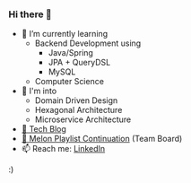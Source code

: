 ### Hi there 👋

- 🌱 I’m currently learning
    - Backend Development using
        - Java/Spring
        - JPA + QueryDSL
        - MySQL
    - Computer Science
- 🔭 I'm into
    - Domain Driven Design
    - Hexagonal Architecture
    - Microservice Architecture
- [🚀 Tech Blog](https://jehunuuu.notion.site)
- [🍈 Melon Playlist Continuation](https://www.notion.so/Team-dddd-ab0ca582b705420b983ad3a06c6d7e11?pvs=4) (Team Board)
- 📫 Reach me: [LinkedIn](https://www.linkedin.com/in/jehunyoo/)

:)

<!--
**JehunYoo/JehunYoo** is a ✨ _special_ ✨ repository because its `README.md` (this file) appears on your GitHub profile.

Here are some ideas to get you started:

- 🔭 I’m currently working on ...
- 🌱 I’m currently learning ...
- 👯 I’m looking to collaborate on ...
- 🤔 I’m looking for help with ...
- 💬 Ask me about ...
- 📫 How to reach me: ...
- 😄 Pronouns: ...
- ⚡ Fun fact: ...
-->
<!-- 
[![Top Langs](https://github-readme-stats.vercel.app/api/top-langs/?username=JehunYoo)](https://github.com/anuraghazra/github-readme-stats)
[![JehunYoo's github stats](https://github-readme-stats.vercel.app/api?username=JehunYoo&show_icons=true)](https://github.com/anuraghazra/github-readme-stats)
 -->
